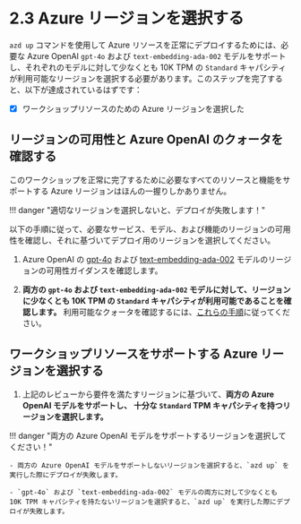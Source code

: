 # 2.3 Azure リージョンを選択する

`azd up` コマンドを使用して Azure リソースを正常にデプロイするためには、必要な Azure OpenAI `gpt-4o` および `text-embedding-ada-002` モデルをサポートし、それぞれのモデルに対して少なくとも 10K TPM の `Standard` キャパシティが利用可能なリージョンを選択する必要があります。このステップを完了すると、以下が達成されているはずです：

- [X] ワークショップリソースのための Azure リージョンを選択した

## リージョンの可用性と Azure OpenAI のクォータを確認する

このワークショップを正常に完了するために必要なすべてのリソースと機能をサポートする Azure リージョンはほんの一握りしかありません。

!!! danger "適切なリージョンを選択しないと、デプロイが失敗します！"

以下の手順に従って、必要なサービス、モデル、および機能のリージョンの可用性を確認し、それに基づいてデプロイ用のリージョンを選択してください。

1. Azure OpenAI の [gpt-4o](https://learn.microsoft.com/azure/ai-services/openai/concepts/models?tabs=global-standard%2Cstandard-chat-completions#standard-models-by-endpoint) および [text-embedding-ada-002](https://learn.microsoft.com/azure/ai-services/openai/concepts/models?tabs=global-standard%2Cstandard-embeddings#standard-models-by-endpoint) モデルのリージョンの可用性ガイダンスを確認します。

2. **両方の `gpt-4o` および `text-embedding-ada-002` モデルに対して、リージョンに少なくとも 10K TPM の `Standard` キャパシティが利用可能であることを確認します。** 利用可能なクォータを確認するには、[これらの手順](https://learn.microsoft.com/azure/ai-services/openai/how-to/quota?tabs=rest#view-and-request-quota)に従ってください。

## ワークショップリソースをサポートする Azure リージョンを選択する

1. 上記のレビューから要件を満たすリージョンに基づいて、**両方の Azure OpenAI モデルをサポートし、** **十分な `Standard` TPM キャパシティを持つリージョンを選択します。**

!!! danger "両方の Azure OpenAI モデルをサポートするリージョンを選択してください！"

    - 両方の Azure OpenAI モデルをサポートしないリージョンを選択すると、`azd up` を実行した際にデプロイが失敗します。

    - `gpt-4o` および `text-embedding-ada-002` モデルの両方に対して少なくとも 10K TPM キャパシティを持たないリージョンを選択すると、`azd up` を実行した際にデプロイが失敗します。
